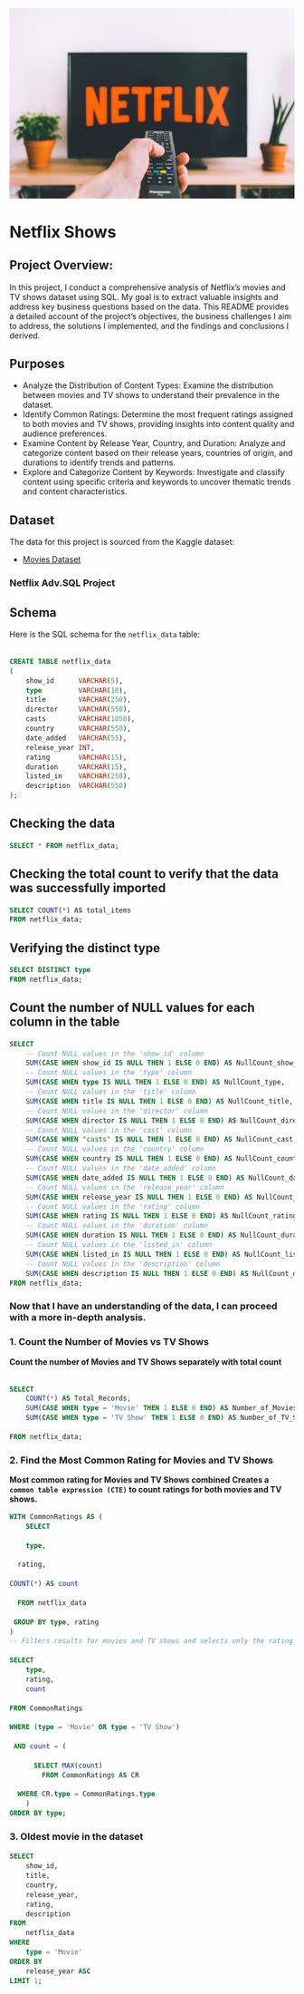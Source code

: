 ![Netfli](NetflixLogo.jfif)
# Netflix Shows 

## Project Overview: 
 In this project, I conduct a comprehensive analysis of Netflix’s movies and TV shows dataset using SQL. My goal is to extract valuable insights and address key business questions based on the data. This README provides a detailed account of the project’s objectives, the business challenges I aim to address, the solutions I implemented, and the findings and conclusions I derived.


## Purposes
- Analyze the Distribution of Content Types: Examine the distribution between movies and TV shows to understand their prevalence in the dataset.
- Identify Common Ratings: Determine the most frequent ratings assigned to both movies and TV shows, providing insights into content quality and audience preferences.
- Examine Content by Release Year, Country, and Duration: Analyze and categorize content based on their release years, countries of origin, and durations to identify trends and patterns.
- Explore and Categorize Content by Keywords: Investigate and classify content using specific criteria and keywords to uncover thematic trends and content characteristics.
  
## Dataset
The data for this project is sourced from the Kaggle dataset:

- [Movies Dataset](https://www.kaggle.com/path-to-dataset)



### Netflix Adv.SQL Project 
## Schema
Here is the SQL schema for the `netflix_data` table:

```SQL

CREATE TABLE netflix_data
(
    show_id      VARCHAR(5),
    type         VARCHAR(10),
    title        VARCHAR(250),
    director     VARCHAR(550),
    casts        VARCHAR(1050),
    country      VARCHAR(550),
    date_added   VARCHAR(55),
    release_year INT,
    rating       VARCHAR(15),
    duration     VARCHAR(15),
    listed_in    VARCHAR(250),
    description  VARCHAR(550)
);

```
## Checking the data 
```SQL
SELECT * FROM netflix_data;
```

## Checking the total count to verify that the data was successfully imported
```SQL
SELECT COUNT(*) AS total_items
FROM netflix_data;
```

## Verifying the distinct type
```SQL
SELECT DISTINCT type
FROM netflix_data;
```


## Count the number of NULL values for each column in the table
```SQL
SELECT
    -- Count NULL values in the 'show_id' column
    SUM(CASE WHEN show_id IS NULL THEN 1 ELSE 0 END) AS NullCount_show_id,
    -- Count NULL values in the 'type' column
    SUM(CASE WHEN type IS NULL THEN 1 ELSE 0 END) AS NullCount_type,
    -- Count NULL values in the 'title' column
    SUM(CASE WHEN title IS NULL THEN 1 ELSE 0 END) AS NullCount_title,
    -- Count NULL values in the 'director' column
    SUM(CASE WHEN director IS NULL THEN 1 ELSE 0 END) AS NullCount_director,
    -- Count NULL values in the 'cast' column
    SUM(CASE WHEN "casts" IS NULL THEN 1 ELSE 0 END) AS NullCount_cast,
    -- Count NULL values in the 'country' column
    SUM(CASE WHEN country IS NULL THEN 1 ELSE 0 END) AS NullCount_country,
    -- Count NULL values in the 'date_added' column
    SUM(CASE WHEN date_added IS NULL THEN 1 ELSE 0 END) AS NullCount_date_added,
    -- Count NULL values in the 'release_year' column
    SUM(CASE WHEN release_year IS NULL THEN 1 ELSE 0 END) AS NullCount_release_year,
    -- Count NULL values in the 'rating' column
    SUM(CASE WHEN rating IS NULL THEN 1 ELSE 0 END) AS NullCount_rating,
    -- Count NULL values in the 'duration' column
    SUM(CASE WHEN duration IS NULL THEN 1 ELSE 0 END) AS NullCount_duration,
    -- Count NULL values in the 'listed_in' column
    SUM(CASE WHEN listed_in IS NULL THEN 1 ELSE 0 END) AS NullCount_listed_in,
    -- Count NULL values in the 'description' column
    SUM(CASE WHEN description IS NULL THEN 1 ELSE 0 END) AS NullCount_description
FROM netflix_data;  
```
### Now that I have an understanding of the data, I can proceed with a more in-depth analysis.

### 1. Count the Number of Movies vs TV Shows
**Count the number of Movies and TV Shows separately with total count**

```SQL

SELECT
    COUNT(*) AS Total_Records,
    SUM(CASE WHEN type = 'Movie' THEN 1 ELSE 0 END) AS Number_of_Movies,
    SUM(CASE WHEN type = 'TV Show' THEN 1 ELSE 0 END) AS Number_of_TV_Shows

FROM netflix_data;
```


### 2. Find the Most Common Rating for Movies and TV Shows

**Most common rating for Movies and TV Shows combined**
**Creates a `common table expression (CTE)` to count ratings for both movies and TV shows.**

```sql
WITH CommonRatings AS (
    SELECT

    type,

  rating,

COUNT(*) AS count

  FROM netflix_data

 GROUP BY type, rating
)
-- Filters results for movies and TV shows and selects only the rating with the maximum count for each type.

SELECT
    type,
    rating,
    count

FROM CommonRatings

WHERE (type = 'Movie' OR type = 'TV Show')

 AND count = (

      SELECT MAX(count)
        FROM CommonRatings AS CR

  WHERE CR.type = CommonRatings.type
    )
ORDER BY type;
```

### 3. Oldest movie in the dataset
``` sql
SELECT
    show_id,
    title,
    country,
    release_year,
    rating,
    description
FROM
    netflix_data
WHERE
    type = 'Movie'
ORDER BY
    release_year ASC
LIMIT 1;
```

















